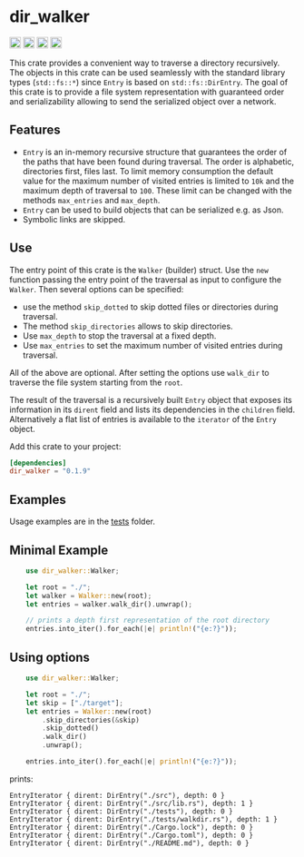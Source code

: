 # dir_walker

[<img alt="github" src="https://img.shields.io/badge/github-gabrielecodes/dir_walker-8DBFCB?style=for-the-badge&labelColor=555555&logo=github" height="20">](https://github.com/gabrielecodes/dir_walker)
[<img alt="build status" src="https://img.shields.io/github/actions/workflow/status/gabrielecodes/dir_walker/ci.yml?branch=main&style=for-the-badge" height="20">](https://github.com/gabrielecodes/dir_walker/actions?query=branch%3Amain)
[<img alt="crates.io" src="https://img.shields.io/crates/v/dir_walker.svg?style=for-the-badge&color=fc8d62&logo=rust" height="20">](https://crates.io/crates/dir_walker)
[<img alt="docs.rs" src="https://img.shields.io/badge/docs.rs-dir_walker-66c2a5?style=for-the-badge&labelColor=555555&logo=docs.rs" height="20">](https://docs.rs/dir_walker/latest/dir_walker/)

This crate provides a convenient way to traverse a directory recursively.
The objects in this crate can be used seamlessly with the standard library
types (`std::fs::*`) since `Entry` is based on `std::fs::DirEntry`. The
goal of this crate is to provide a file system representation with guaranteed
order and serializability allowing to send the serialized object over a network.

## Features

- `Entry` is an in-memory recursive structure that guarantees the order of the paths
that have been found during traversal. The order is alphabetic, directories first,
files last. To limit memory consumption the default value for the maximum
number of visited entries is limited to `10k` and the maximum depth of traversal to `100`.
These limit can be changed with the methods `max_entries` and `max_depth`.
- `Entry` can be used to build objects that can be serialized e.g. as Json.
- Symbolic links are skipped.

## Use

The entry point of this crate is the `Walker` (builder) struct. Use the `new` function
passing the entry point of the traversal as input to configure the `Walker`.
Then several options can be specified:

- use the method `skip_dotted` to skip dotted files
or directories during traversal.
- The method `skip_directories` allows to skip directories.
- Use `max_depth` to stop the traversal at a fixed depth.
- Use `max_entries` to set the maximum number of visited entries during traversal.

All of the above are optional. After setting the options use `walk_dir`
to traverse the file system starting from the `root`.

The result of the traversal is a recursively built `Entry` object that
exposes its information in its `dirent` field and lists its dependencies
in the `children` field.
Alternatively a flat list of entries is available to the `iterator` of the
`Entry` object.

Add this crate to your project:

```toml
[dependencies]
dir_walker = "0.1.9"
```

## Examples

Usage examples are in the [tests](https://github.com/gabrielecodes/dir_walker/blob/master/tests/walkdir.rs) folder.

## Minimal Example

```rust
    use dir_walker::Walker;

    let root = "./";
    let walker = Walker::new(root);
    let entries = walker.walk_dir().unwrap();

    // prints a depth first representation of the root directory
    entries.into_iter().for_each(|e| println!("{e:?}"));
```

## Using options

```rust
    use dir_walker::Walker;

    let root = "./";
    let skip = ["./target"];
    let entries = Walker::new(root)
        .skip_directories(&skip)
        .skip_dotted()
        .walk_dir()
        .unwrap();

    entries.into_iter().for_each(|e| println!("{e:?}"));
```

prints:

```text
EntryIterator { dirent: DirEntry("./src"), depth: 0 }
EntryIterator { dirent: DirEntry("./src/lib.rs"), depth: 1 }
EntryIterator { dirent: DirEntry("./tests"), depth: 0 }
EntryIterator { dirent: DirEntry("./tests/walkdir.rs"), depth: 1 }
EntryIterator { dirent: DirEntry("./Cargo.lock"), depth: 0 }
EntryIterator { dirent: DirEntry("./Cargo.toml"), depth: 0 }
EntryIterator { dirent: DirEntry("./README.md"), depth: 0 }
```
